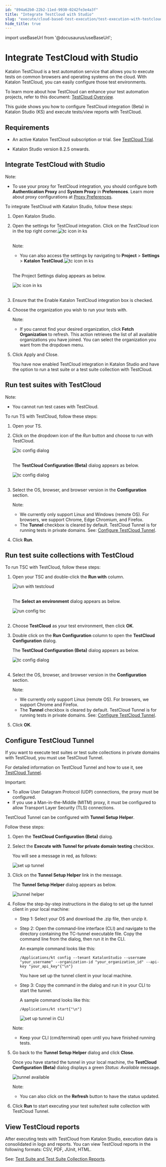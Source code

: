 ```yaml
---
id: "894a62b0-22b2-11ed-9930-0242fe3e4a3f"
title: "Integrate TestCloud with Studio"
slug: "execute/cloud-based-test-execution/test-execution-with-testcloud/integrate-testcloud-with-studio"
hide_title: true
---
```

import useBaseUrl from '@docusaurus/useBaseUrl';


# <a id="id" class="anchor_top_offset"/><a id="ariaid-title1" class="anchor_top_offset"/>Integrate TestCloud with Studio

<p xmlns="http://www.w3.org/1999/xhtml" className="p"><span className="ph">Katalon TestCloud</span> is a test automation service that allows you to execute tests on common browsers and operating systems on the cloud. With <span className="ph">Katalon TestCloud</span>, you can easily configure those test environments.</p> 
<p xmlns="http://www.w3.org/1999/xhtml" className="p">To learn more about how TestCloud can enhance your test automation projects, refer to this document: <a className="xref" href="#">TestCloud Overview</a>.</p> 
<p xmlns="http://www.w3.org/1999/xhtml" className="p">This guide shows you how to configure TestCloud integration (Beta) in Katalon Studio (KS) and execute tests/view reports with TestCloud.</p> 

## Requirements

<ul xmlns="http://www.w3.org/1999/xhtml" className="ul"><li className="li"><p className="p">An active Katalon TestCloud subscription or trial. See <a className="xref" href="/docs/administer/katalon-platform-packages/testcloud-feature-comparison#id_2">TestCloud Trial</a>.</p></li><li className="li">Katalon Studio version 8.2.5 onwards.</li></ul> 

## <a id="id_1" class="anchor_top_offset"/>Integrate TestCloud with Studio

<div xmlns="http://www.w3.org/1999/xhtml" className="note note note_note"><span className="note__title">Note:</span> <ul className="ul"><li className="li"><p className="p">To use your proxy for TestCloud integration, you should configure both <strong className="ph b">Authentication Proxy</strong> and <strong className="ph b">System Proxy</strong> in <strong className="ph b">Preferences</strong>. Learn more about proxy configurations at <a className="xref" href="/docs/get-started/set-up-your-workspace/katalon-studio-preferences/set-proxy-preferences-in-katalon-studio">Proxy Preferences</a>.</p></li></ul></div>
<p xmlns="http://www.w3.org/1999/xhtml" className="p">To integrate TestCloud with Katalon Studio, follow these steps:</p> 
<ol xmlns="http://www.w3.org/1999/xhtml" className="ol"><li className="li">Open Katalon Studio.</li><li className="li"><p className="p">Open the settings for TestCloud integration. Click on the <em className="ph i">TestCloud</em> icon in the top right corner.<img className="image" src={useBaseUrl("https://github.com/katalon-studio/docs-images/raw/master/katalon-testcloud/studio-integration/testcloud-icon.png")} width={300} alt="tc icon in ks" /><br /><br /></p><div className="note note note_note"><span className="note__title">Note:</span> <ul className="ul"><li className="li"><p className="p">You can also access the settings by navigating to <strong className="ph b">Project</strong> &gt; <strong className="ph b">Settings</strong> &gt; <strong className="ph b">Katalon TestCloud</strong>.<img className="image" src={useBaseUrl("https://github.com/katalon-studio/docs-images/raw/master/katalon-testcloud/studio-integration/testcloud-icon.png")} width={300} alt="tc icon in ks" /><br /><br /></p></li></ul></div><p className="p">The <span className="ph uicontrol">Project Settings</span> dialog appears as below.</p><p className="p"><img className="image" src={useBaseUrl("https://github.com/katalon-studio/docs-images/raw/master/katalon-testcloud/studio-integration/testcloud-project-settings.png")} width={700} alt="tc icon in ks" /><br /><br /></p></li><li className="li"><p className="p">Ensure that the <span className="ph uicontrol">Enable Katalon TestCloud integration</span> box is checked.</p></li><li className="li"><p className="p">Choose the organization you wish to run your tests with.</p><div className="note note note_note"><span className="note__title">Note:</span> <ul className="ul"><li className="li"><p className="p">If you cannot find your desired organization, click <strong className="ph b">Fetch Organization</strong> to refresh. This action retrieves the list of all available organizations you have joined. You can select the organization you want from the dropdown menu.</p></li></ul></div></li><li className="li"><p className="p">Click <span className="ph uicontrol">Apply and Close</span>.</p><p className="p">You have now enabled TestCloud integration in Katalon Studio and have the option to run a test suite or a test suite collection with TestCloud.</p></li></ol> 

## <a id="id_2" class="anchor_top_offset"/>Run test suites with TestCloud

<div xmlns="http://www.w3.org/1999/xhtml" className="note note note_note"><span className="note__title">Note:</span> 
  <ul className="ul"><li className="li"><p className="p">You cannot run test cases with TestCloud.</p></li></ul>
</div>
<p xmlns="http://www.w3.org/1999/xhtml" className="p">To run TS with TestCloud, follow these steps:</p> 
<ol xmlns="http://www.w3.org/1999/xhtml" className="ol"><li className="li">     <p className="p">Open your TS.</p>   </li><li className="li">     <p className="p">Click on the dropdown icon of the <em className="ph i">Run</em> button and choose       to run with TestCloud.</p>     <p className="p">       <img className="image" src={useBaseUrl("https://github.com/katalon-studio/docs-images/raw/master/katalon-testcloud/studio-integration/run-with-testcloud.png")} width={250} alt="tc config dialog" /><br /><br />     </p>     <p className="p">The <strong className="ph b">TestCloud Configuration (Beta)</strong> dialog       appears as below.</p>     <p className="p">       <img className="image" src={useBaseUrl("https://github.com/katalon-studio/docs-images/raw/master/katalon-testcloud/studio-integration/tc-config-dialog-run-public.png")} width={500} alt="tc config dialog" /><br /><br />     </p>   </li><li className="li">     <p className="p">Select the OS, browser, and browser version in the       <strong className="ph b">Configuration</strong> section.</p>     <div className="note note note_note"><span className="note__title">Note:</span>        <ul className="ul"><li className="li">We currently only support Linux and Windows (remote OS). For           browsers, we support Chrome, Edge Chromium, and Firefox.</li><li className="li">The <strong className="ph b">Tunnel</strong> checkbox is cleared by default.           TestCloud Tunnel is for running tests in private domains. See: <a className="xref" href="/docs/execute/cloud-based-test-execution/test-execution-with-testcloud/integrate-testcloud-with-studio#id_4">Configure             TestCloud Tunnel</a>.</li></ul>     </div>   </li><li className="li">     <p className="p">Click <strong className="ph b">Run</strong>.</p>   </li></ol> 

## <a id="id_3" class="anchor_top_offset"/>Run test suite collections with TestCloud

<p xmlns="http://www.w3.org/1999/xhtml" className="p">To run TSC with TestCloud, follow these steps:</p> 
<ol xmlns="http://www.w3.org/1999/xhtml" className="ol"><li className="li">     <p className="p">Open your TSC and double-click the <strong className="ph b">Run with</strong>       column.</p>     <p className="p">       <img className="image" src={useBaseUrl("https://github.com/katalon-studio/docs-images/raw/master/katalon-testcloud/studio-integration/tsc-execution-info.png")} alt="run with testcloud" /><br /><br />     </p>     <p className="p">The <strong className="ph b">Select an environment</strong> dialog appears as       below.</p>     <p className="p">       <img className="image" src={useBaseUrl("https://github.com/katalon-studio/docs-images/raw/master/katalon-testcloud/studio-integration/run-tsc-testcloud-as-environment.png")} width={500} alt="run config tsc" /><br /><br />     </p>   </li><li className="li">     <p className="p">Choose <strong className="ph b">TestCloud</strong> as your test environment, then       click <strong className="ph b">OK</strong>.</p>   </li><li className="li">     <p className="p">Double click on the <strong className="ph b">Run Configuration</strong> column to       open the <strong className="ph b">TestCloud Configuration</strong> dialog.</p>     <p className="p">The <strong className="ph b">TestCloud Configuration (Beta)</strong> dialog       appears as below.</p>     <p className="p">       <img className="image" src={useBaseUrl("https://github.com/katalon-studio/docs-images/raw/master/katalon-testcloud/studio-integration/tsc-run-config-tc-config-dialog.png")} alt="tc config dialog" /><br /><br />     </p>   </li><li className="li">     <p className="p">Select the OS, browser, and browser version in the       <strong className="ph b">Configuration</strong> section.</p>     <div className="note note note_note"><span className="note__title">Note:</span>        <ul className="ul"><li className="li">We currently only support Linux (remote OS). For browsers, we           support Chrome and Firefox.</li><li className="li">The <strong className="ph b">Tunnel</strong> checkbox is cleared by default.           TestCloud Tunnel is for running tests in private domains. See: <a className="xref" href="/docs/execute/cloud-based-test-execution/test-execution-with-testcloud/integrate-testcloud-with-studio#id_4">Configure             TestCloud Tunnel</a>.</li></ul>     </div>   </li><li className="li">     <p className="p">Click <strong className="ph b">OK</strong>.</p>   </li></ol> 

## <a id="id_4" class="anchor_top_offset"/>Configure TestCloud Tunnel

<p xmlns="http://www.w3.org/1999/xhtml" className="p">If you want to execute test suites or test suite collections in private domains with TestCloud, you must use TestCloud Tunnel.</p> 
<p xmlns="http://www.w3.org/1999/xhtml" className="p">For detailed information on TestCloud Tunnel and how to use it, see <a className="xref" href="/docs/execute/cloud-based-test-execution/test-execution-with-testcloud/testcloud-tunnel">TestCloud Tunnel</a>.</p> 
<div xmlns="http://www.w3.org/1999/xhtml" className="note important note_important"><span className="note__title">Important:</span> 
  <ul className="ul"><li className="li">To allow User Datagram Protocol (UDP) connections, the proxy must be configured.</li><li className="li">If you use a Man-in-the-Middle (MITM) proxy, it must be configured to allow Transport Layer Security (TLS) connections.</li></ul>
</div>
<p xmlns="http://www.w3.org/1999/xhtml" className="p">TestCloud Tunnel can be configured with <strong className="ph b">Tunnel Setup Helper</strong>.</p> 
<p xmlns="http://www.w3.org/1999/xhtml" className="p">Follow these steps:</p> 
<ol xmlns="http://www.w3.org/1999/xhtml" className="ol"><li className="li">     <p className="p">Open the <strong className="ph b">TestCloud Configuration (Beta)</strong> dialog.</p>   </li><li className="li">     <p className="p">Select the <strong className="ph b">Execute with Tunnel for private domain testing</strong> checkbox.</p>     <p className="p">You will see a message in red, as follows:</p>     <p className="p"><img className="image" width={500} src={useBaseUrl("/895b52a0-22b2-11ed-9930-0242fe3e4a3f.png")} alt="set up tunnel" />     </p>   </li><li className="li">     <p className="p">Click on the <strong className="ph b">Tunnel Setup Helper</strong> link in the message.</p>     <p className="p">The <strong className="ph b">Tunnel Setup Helper</strong> dialog appears as below.</p>     <p className="p"><img className="image" width={500} src={useBaseUrl("/8956e5d0-22b2-11ed-9930-0242fe3e4a3f.png")} alt="tunnel helper" />     </p>   </li><li className="li">     <p className="p">Follow the step-by-step instructions in the dialog to set up the tunnel client in your local machine:</p>     <ul className="ul"><li className="li">         <p className="p">Step 1: Select your OS and download the .zip file, then unzip it.</p>       </li><li className="li">         <p className="p">Step 2: Open the command-line interface (CLI) and navigate to the directory containing the TC-tunnel executable file. Copy the command line from the dialog, then run it in the CLI.</p>         <p className="p">An example command looks like this:</p>         <pre className="pre codeblock"><code>/Applications/kt config --tenant KatalonStudio --username "your_username" --organization-id "your_organization_id" --api-key "your_api_key"{"\n"}</code></pre>         <p className="p">You have set up the tunnel client in your local machine.</p>       </li><li className="li">         <p className="p">Step 3: Copy the command in the dialog and run it in your CLI to start the tunnel.</p>         <p className="p">A sample command looks like this:</p>         <pre className="pre codeblock"><code>/Applications/kt start{"\n"}</code></pre>         <p className="p"><img className="image" width={700} src={useBaseUrl("/89553820-22b2-11ed-9930-0242fe3e4a3f.png")} alt="set up tunnel in CLI" />         </p>       </li></ul>     <div className="note note note_note"><span className="note__title">Note:</span>        <ul className="ul"><li className="li">Keep your CLI (cmd/terminal) open until you have finished running tests.</li></ul>     </div>   </li><li className="li">     <p className="p">Go back to the <strong className="ph b">Tunnel Setup Helper</strong> dialog and click <strong className="ph b">Close</strong>.</p>     <p className="p">Once you have started the tunnel in your local machine, the <strong className="ph b">TestCloud Configuration (Beta)</strong> dialog displays a green <em className="ph i">Status: Available</em> message.</p>     <p className="p"><img className="image" width={500} src={useBaseUrl("/895251f0-22b2-11ed-9930-0242fe3e4a3f.png")} alt="tunnel available" />     </p>     <div className="note note note_note"><span className="note__title">Note:</span>        <ul className="ul"><li className="li">           <p className="p">You can also click on the <strong className="ph b">Refresh</strong> button to have the status updated.</p>         </li></ul>     </div>   </li><li className="li">     <p className="p">Click <strong className="ph b">Run</strong> to start executing your test suite/test suite collection with TestCloud Tunnel.</p>   </li></ol> 

## <a id="id_5" class="anchor_top_offset"/>View TestCloud reports

<p xmlns="http://www.w3.org/1999/xhtml" className="p">After executing tests with TestCloud from Katalon Studio, execution data is consolidated in logs and reports. You can view TestCloud reports in the following formats: CSV, PDF, JUnit, HTML.</p> 
<p xmlns="http://www.w3.org/1999/xhtml" className="p">See: <a className="xref" href="/docs/analyze/reports/view-test-reports/view-test-reports-in-katalon-studio/view-test-suite-and-test-suite-collection-reports-in-katalon-studio">Test Suite and Test Suite Collection Reports</a>.</p> 
